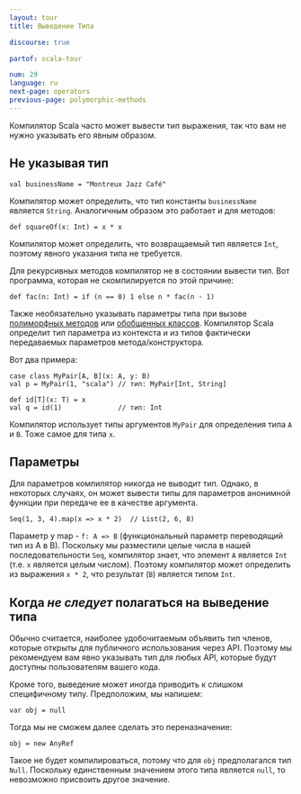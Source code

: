 ```yaml
---
layout: tour
title: Выведение Типа

discourse: true

partof: scala-tour

num: 29
language: ru
next-page: operators
previous-page: polymorphic-methods
---
```


Компилятор Scala часто может вывести тип выражения, так что вам не нужно указывать его явным образом.

## Не указывая тип

```tut
val businessName = "Montreux Jazz Café"
```
Компилятор может определить, что тип константы `businessName` является `String`. Аналогичным образом это работает и для методов:

```tut
def squareOf(x: Int) = x * x
```
Компилятор может определить, что возвращаемый тип является `Int`, поэтому явного указания типа не требуется.

Для рекурсивных методов компилятор не в состоянии вывести тип. Вот программа, которая не скомпилируется по этой причине:

```tut:fail
def fac(n: Int) = if (n == 0) 1 else n * fac(n - 1)
```

Также необязательно указывать параметры типа при вызове [полиморфных методов](polymorphic-methods.html) или [обобщенных классов](generic-classes.html). Компилятор Scala определит тип параметра из контекста и из типов фактически передаваемых параметров метода/конструктора.

Вот два примера:

```tut
case class MyPair[A, B](x: A, y: B)
val p = MyPair(1, "scala") // тип: MyPair[Int, String]

def id[T](x: T) = x
val q = id(1)              // тип: Int
```

Компилятор использует типы аргументов `MyPair` для определения типа `A` и `B`. Тоже самое для типа `x`.

## Параметры

Для параметров компилятор никогда не выводит тип. Однако, в некоторых случаях, он может вывести типы для параметров анонимной функции при передаче ее в качестве аргумента.

```tut
Seq(1, 3, 4).map(x => x * 2)  // List(2, 6, 8)
```

Параметр у map - `f: A => B` (функциональный параметр переводящий тип из A в B). Поскольку мы разместили целые числа в нашей последовательности `Seq`, компилятор знает, что элемент `A` является `Int` (т.е. `x` является целым числом). Поэтому компилятор может определить из выражения `x * 2`, что результат (`B`) является типом `Int`.

## Когда _не следует_ полагаться на выведение типа

Обычно считается, наиболее удобочитаемым объявить тип членов, которые открыты для публичного использования через API. Поэтому мы рекомендуем вам явно указывать тип для любых API, которые будут доступны пользователям вашего кода.

Кроме того, выведение может иногда приводить к слишком специфичному типу.  Предположим, мы напишем:

```tut
var obj = null
```

Тогда мы не сможем далее сделать это переназначение:

```tut:fail
obj = new AnyRef
```

Такое не будет компилироваться, потому что для `obj` предполагался тип `Null`. Поскольку единственным значением этого типа является `null`, то невозможно присвоить другое значение.